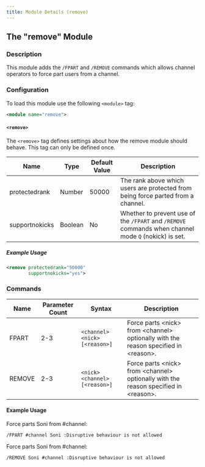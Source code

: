 ```yaml
---
title: Module Details (remove)
---
```


## The "remove" Module

### Description

This module adds the `/FPART` and `/REMOVE` commands which allows channel operators to force part users from a channel.

### Configuration

To load this module use the following `<module>` tag:

```xml
<module name="remove">
```

#### `<remove>`

The `<remove>` tag defines settings about how the remove module should behave. This tag can only be defined once.

Name           | Type    | Default Value | Description
-------------- | ------- | ------------- | -----------
protectedrank  | Number  | 50000         | The rank above which users are protected from being force parted from a channel.
supportnokicks | Boolean | No            | Whether to prevent use of the `/FPART` and `/REMOVE` commands when channel mode `Q` (nokick) is set.

##### Example Usage

```xml
<remove protectedrank="50000"
        supportnokicks="yes">
```

### Commands

Name   | Parameter Count | Syntax                        | Description
------ | --------------- | ----------------------------- | -----------
FPART  | 2-3             | `<channel> <nick> [<reason>]` | Force parts &lt;nick&gt; from &lt;channel&gt; optionally with the reason specified in &lt;reason&gt;.
REMOVE | 2-3             | `<nick> <channel> [<reason>]` | Force parts &lt;nick&gt; from &lt;channel&gt; optionally with the reason specified in &lt;reason&gt;.

#### Example Usage

Force parts Soni from #channel:

```plaintext
/FPART #channel Soni :Disruptive behaviour is not allowed
```

Force parts Soni from #channel:

```plaintext
/REMOVE Soni #channel :Disruptive behaviour is not allowed
```
